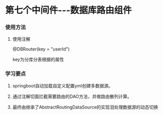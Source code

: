 # 第七个中间件---数据库路由组件

### 使用方法

1. 使用注解

   @DBRouter(key = "userId")
   
   key为分库分表根据的属性
   

### 学习要点

1. springboot自动加载自定义配置yml创建多数据源。

1. 通过注解切面拦截需要路由的DAO方法，并做路由散列计算。

3. 最终由继承了AbstractRoutingDataSource的实现泪处理数据源的动态切换

   